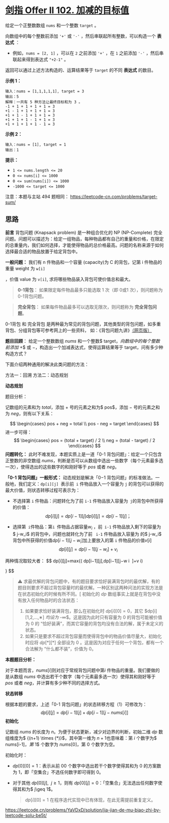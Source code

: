# [剑指 Offer II 102. 加减的目标值](https://leetcode.cn/problems/YaVDxD/)

给定一个正整数数组 `nums` 和一个整数 `target` 。

向数组中的每个整数前添加 `'+'` 或 `'-'` ，然后串联起所有整数，可以构造一个 **表达式** ：

- 例如，`nums = [2, 1]` ，可以在 `2` 之前添加 `'+'` ，在 `1` 之前添加 `'-'` ，然后串联起来得到表达式 `"+2-1"` 。

返回可以通过上述方法构造的、运算结果等于 `target` 的不同 **表达式** 的数目。

 

**示例 1：**

```
输入：nums = [1,1,1,1,1], target = 3
输出：5
解释：一共有 5 种方法让最终目标和为 3 。
-1 + 1 + 1 + 1 + 1 = 3
+1 - 1 + 1 + 1 + 1 = 3
+1 + 1 - 1 + 1 + 1 = 3
+1 + 1 + 1 - 1 + 1 = 3
+1 + 1 + 1 + 1 - 1 = 3
```

**示例 2：**

```
输入：nums = [1], target = 1
输出：1
```

 

**提示：**

- `1 <= nums.length <= 20`
- `0 <= nums[i] <= 1000`
- `0 <= sum(nums[i]) <= 1000`
- `-1000 <= target <= 1000`

 

注意：本题与主站 494 题相同： https://leetcode-cn.com/problems/target-sum/



## 思路

**前言**
背包问题 (Knapsack problem) 是一种组合优化的 NP (NP-Complete) 完全问题。问题可以描述为：给定一组物品，每种物品都有自己的重量和价格，在限定的总重量内，我们如何选择，才能使得物品的总价格最高。问题的名称来源于如何选择最合适的物品放置于给定背包中。



**一般问题：** 我们有 n 件物品和一个容量 (capacity)为 C 的背包，记第 i 件物品的重量 weight 为 `w[i]`

 ，价值 value 为 `v[i]`, 求将哪些物品装入背包可使价值总和最大。

> **0-1背包**： 如果限定每件物品最多只能选取 1 次（即 0或1 次），则问题称为 0-1背包问题。

> **完全背包**： 如果每件物品最多可以选取无限次，则问题称为 **完全背包问题**。

0-1背包 和 完全背包 是两种最为常见的背包问题，其他类型的背包问题，如多重背包、分组背包等可参考网上的一些资料， 如：《背包问题九讲》[（网页版）](https://leetcode.cn/link/?target=http%3A%2F%2Fcuitianyi.com%2FPack%2F)



**题目回顾**： 给定一个整数数组 $nums$ 和一个整数$ target$，向数组中的每个整数前添加$ +$ 或 $-$，构造出一个加减表达式，使得运算结果等于 target，问有多少种构造方式？

下面介绍两种通用的解决此类问题的方法：

方法一：回溯
方法二：动态规划

**动态规划**

题目分析：

记数组的元素和为 $total$，添加 $+$ 号的元素之和为$ pos$，添加 $-$ 号的元素之和为 $neg$，则有以下关系：

$$
\begin{cases} pos + neg = total \\ pos - neg = target \end{cases}
$$
进一步可得：
$$
\begin{cases} pos = (total + target) / 2 \\ neg = (total - target) / 2 \end{cases}
$$
**问题转化：**
此时不难发现，本题实质上是一道「0-1 背包问题」：给定一个只包含正整数的非空数组 $nums$，判断是否可以从数组中选出一些数字（每个元素最多选一次），使得选出的这些数字的和刚好等于 $pos$ 或者 $neg$。

**「0-1 背包问题」一般形式：**
动态规划是解决「0−1 背包问题」的标准做法。一般地，我们定义：`dp[i][j] `表示前` i` 件物品放入一个容量为 `j` 的背包可以获得的最大价值，则状态转移过程可表示为：

- 不选择第 `i` 件物品：问题转化为了前 `i-1` 件物品放入容量为` j`的背包中所获得的价值：
  $$
  dp[i][j] =dp[i-1][j]dp[i][j]=dp[i−1][j] ；
  $$
  
  
- 选择第` i`件物品：第`i `件物品占据容量$w_i$ ，前` i-1` 件物品放入剩下的容量为$ j-w_i$ 的背包中，问题也就转化为了前	` i-1`	 件物品放入容量为 的$ j-w_i$ 背包中所获得的价值$dp[i-1][j-w_i]$加上要放入的第 `i` 件物品的价值$v[i]$
  $$
  dp[i][j] =dp[i-1][j-w_i] + v_i
  $$

两种情况取较大者：
$$
dp[i][j]=max{( dp[i−1][j],dp[i−1][j−w 
i
​
 ]+v 
i)

  } 
$$

> ⚠️ 求最优解的背包问题中，有的题目要求恰好装满背包时的最优解，有的题目则要求不超过背包容量时的最优解。一种区别这两种问法的实现方法是在状态初始化的时候有所不同。[
> 初始化的 $dp$ 数组事实上就是在背包中没有放入任何物品时的合法状态：
>
> 1. 如果要求恰好装满背包，那么在初始化时 $dp[i][0]=0$，其它 $dp[i][1,2,...,∗] $均设为$ -∞$。这是因为此时只有容量为 $0$ 的背包可能被价值为 $0$ 的 “恰好装满”，而其它容量的背包均没有合法的解，属于未定义的状态。
> 2. 如果只是要求不超过背包容量而使得背包中的物品价值尽量大，初始化时应将 $dp[*][*]$ 全部设为 $0$ 。这是因为对应于任何一个背包，都有一个合法解为 “什么都不装”，价值为 $0$。



**本题题目分析：**

对于本题而言，$nums[i]$则对应于常规背包问题中第$i$  件物品的重量。我们要做的是从数组 $nums$ 中选出若干个数字（每个元素最多选一次）使得其和刚好等于 $pos$ 或者 $neg$，并计算有多少种不同的选择方式。

**状态转移**

根据本题的要求，上述「0-1 背包问题」的状态转移方程（1）可修改为：
$$
dp[i][j]=dp[i−1][j] + dp[i−1][j−nums[i]] 
$$
**初始化**

记数组 $nums$ 的长度为 $n$。为便于状态更新，减少对边界的判断，初始二维 $dp$ 数组维度为$ {(n+1) \times (*)}$，其中第一维为 $n+1$也意味着：第 $i$ 个数字为$ nums[i-1]$，第$ 1$ 个数字为 $nums[0]$，第 $0$ 个数字为空。

初始化时：

- $dp[0][0] = 1$：表示从前 00 个数字中选出若干个数字使得其和为 $0$ 的方案数为 $1$，即「空集合」不选任何数字即可得到 $0$。

- 对于其他 $dp[0][j],\ \ j\geq 1$，则有 $dp[0][j] = 0：$「空集合」无法选出任何数字使得其和为$ j\geq 1$。

  > $dp[i][0] = 1$ 在程序迭代实现中已有体现，在此无需提前重复定义。

  

https://leetcode.cn/problems/YaVDxD/solution/jia-jian-de-mu-biao-zhi-by-leetcode-solu-be5t/
